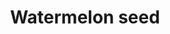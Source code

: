 ---
layout: item
title: Watermelon seed
item-id: 5321
datatable: true
id: 5321
name: "Watermelon seed"
members: true
lowalch: 22
highalch: 33
examine: "A watermelon seed - plant in an allotment."
monsters:
  - id: 319
    name: "Corporeal Beast"
    members: true
    combat_level: 785
    wiki_url: "https://oldschool.runescape.wiki/w/Corporeal_Beast"
    drops:
      - quantity: "24"
        rarity: 0.029296875
        drop_requirements: null
  - id: 494
    name: "Kraken"
    members: true
    combat_level: 291
    wiki_url: "https://oldschool.runescape.wiki/w/Kraken#Kraken"
    drops:
      - quantity: "24"
        rarity: 0.0234375
        drop_requirements: null
  - id: 963
    name: "Kalphite Queen"
    members: true
    combat_level: 333
    wiki_url: "https://oldschool.runescape.wiki/w/Kalphite_Queen#Crawling"
    drops:
      - quantity: "25"
        rarity: 0.0234375
        drop_requirements: null
  - id: 2916
    name: "Waterfiend"
    members: true
    combat_level: 115
    wiki_url: "https://oldschool.runescape.wiki/w/Waterfiend"
    drops:
      - quantity: "5-15"
        rarity: 0.0234375
        drop_requirements: null
  - id: 5886
    name: "Abyssal Sire"
    members: true
    combat_level: 350
    wiki_url: "https://oldschool.runescape.wiki/w/Abyssal_Sire#Phase_1"
    drops:
      - quantity: "30"
        rarity: 0.0028776978417266188
        drop_requirements: null
  - id: 6604
    name: "Mammoth"
    members: true
    combat_level: 80
    wiki_url: "https://oldschool.runescape.wiki/w/Mammoth"
    drops:
      - quantity: "3"
        rarity: 0.003125
        drop_requirements: null
  - id: 6766
    name: "Lizardman shaman"
    members: true
    combat_level: 150
    wiki_url: "https://oldschool.runescape.wiki/w/Lizardman_shaman#Standard"
    drops:
      - quantity: "15"
        rarity: 0.0016
        drop_requirements: null
  - id: 7095
    name: "Tortured gorilla"
    members: true
    combat_level: 142
    wiki_url: "https://oldschool.runescape.wiki/w/Tortured_gorilla#Level_142"
    drops:
      - quantity: "15"
        rarity: 0.0078125
        drop_requirements: null
  - id: 7144
    name: "Demonic gorilla"
    members: true
    combat_level: 275
    wiki_url: "https://oldschool.runescape.wiki/w/Demonic_gorilla"
    drops:
      - quantity: "30"
        rarity: 0.004
        drop_requirements: null
  - id: 7150
    name: "Tortured gorilla"
    members: true
    combat_level: 141
    wiki_url: "https://oldschool.runescape.wiki/w/Tortured_gorilla#Level_141"
    drops:
      - quantity: "15"
        rarity: 0.0078125
        drop_requirements: null
  - id: 7792
    name: "Long-tailed Wyvern"
    members: true
    combat_level: 152
    wiki_url: "https://oldschool.runescape.wiki/w/Long-tailed_Wyvern"
    drops:
      - quantity: "15"
        rarity: 0.0006504065040650406
        drop_requirements: null
  - id: 7793
    name: "Taloned Wyvern"
    members: true
    combat_level: 147
    wiki_url: "https://oldschool.runescape.wiki/w/Taloned_Wyvern"
    drops:
      - quantity: "15"
        rarity: 0.0006504065040650406
        drop_requirements: null
  - id: 7794
    name: "Spitting Wyvern"
    members: true
    combat_level: 139
    wiki_url: "https://oldschool.runescape.wiki/w/Spitting_Wyvern"
    drops:
      - quantity: "15"
        rarity: 0.0006504065040650406
        drop_requirements: null
  - id: 7795
    name: "Ancient Wyvern"
    members: true
    combat_level: 210
    wiki_url: "https://oldschool.runescape.wiki/w/Ancient_Wyvern"
    drops:
      - quantity: "15"
        rarity: 0.0012121212121212121
        drop_requirements: null
  - id: 7797
    name: "Ancient Zygomite"
    members: true
    combat_level: 109
    wiki_url: "https://oldschool.runescape.wiki/w/Ancient_Zygomite"
    drops:
      - quantity: "15"
        rarity: 0.0078125
        drop_requirements: null
  - id: 7806
    name: "Deranged archaeologist"
    members: true
    combat_level: 276
    wiki_url: "https://oldschool.runescape.wiki/w/Deranged_archaeologist"
    drops:
      - quantity: "15"
        rarity: 0.000625
        drop_requirements: null
  - id: 8060
    name: "Vorkath"
    members: true
    combat_level: 392
    wiki_url: "https://oldschool.runescape.wiki/w/Vorkath#Dragon_Slayer_II"
    drops:
      - quantity: "15"
        rarity: 0.0016
        drop_requirements: null
  - id: 8061
    name: "Vorkath"
    members: true
    combat_level: 732
    wiki_url: "https://oldschool.runescape.wiki/w/Vorkath#Post-quest"
    drops:
      - quantity: "15"
        rarity: 0.0016
        drop_requirements: null
  - id: 8583
    name: "Hespori"
    members: true
    combat_level: 284
    wiki_url: "https://oldschool.runescape.wiki/w/Hespori"
    drops:
      - quantity: "10-20"
        rarity: 0.025
        drop_requirements: null
  - id: 8615
    name: "Alchemical Hydra"
    members: true
    combat_level: 426
    wiki_url: "https://oldschool.runescape.wiki/w/Alchemical_Hydra#Five_heads"
    drops:
      - quantity: "30-45"
        rarity: 0.0015841584158415843
        drop_requirements: null
---